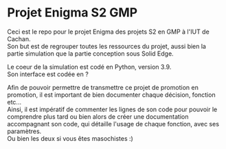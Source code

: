# Projet Enigma S2 GMP

Ceci est le repo pour le projet Enigma des projets S2 en GMP à l'IUT de Cachan.  
Son but est de regrouper toutes les ressources du projet, aussi bien la partie simulation que la partie conception sous Solid Edge.  
  
Le coeur de la simulation est codé en Python, version 3.9.  
Son interface est codée en ?  
  
Afin de pouvoir permettre de transmettre ce projet de promotion en promotion, il est important de bien documenter chaque décision, fonction etc...  
Ainsi, il est impératif de commenter les lignes de son code pour pouvoir le comprendre plus tard ou bien alors de créer une documentation accompagnant son code, qui détaille l'usage de chaque fonction, avec ses paramètres.  
Ou bien les deux si vous êtes masochistes :)
